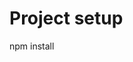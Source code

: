 <!--
 * @Descripttion: 
 * @Date: 2021-05-14 14:13:33
 * @LastEditTime: 2021-05-14 14:14:43
 * @LastEditors: kiki
 * @Author: Kiki
-->

# Project setup

npm  install
